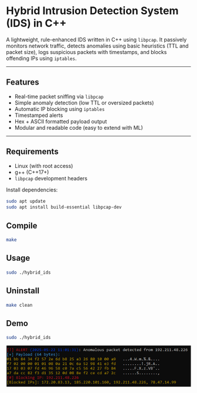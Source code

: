 # Hybrid Intrusion Detection System (IDS) in C++

A lightweight, rule-enhanced IDS written in C++ using `libpcap`. It passively monitors network traffic, detects anomalies using basic heuristics (TTL and packet size), logs suspicious packets with timestamps, and blocks offending IPs using `iptables`.

---

## Features

- Real-time packet sniffing via `libpcap`
- Simple anomaly detection (low TTL or oversized packets)
- Automatic IP blocking using `iptables`
- Timestamped alerts
- Hex + ASCII formatted payload output
- Modular and readable code (easy to extend with ML)

---

## Requirements

- Linux (with root access)
- g++ (C++17+)
- `libpcap` development headers

Install dependencies:

```bash
sudo apt update
sudo apt install build-essential libpcap-dev
```

## Compile
```bash
make
```
## Usage

```bash
sudo ./hybrid_ids
```

## Uninstall
```bash
make clean
```
## Demo

```bash
sudo ./hybrid_ids
```
![screenshot](demo3_IPS.PNG)
